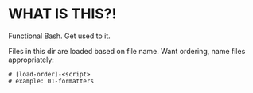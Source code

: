 # WHAT IS THIS?!

Functional Bash. Get used to it.

Files in this dir are loaded based on file name. Want ordering, name files appropriately:

```
# [load-order]-<script>
# example: 01-formatters
```
